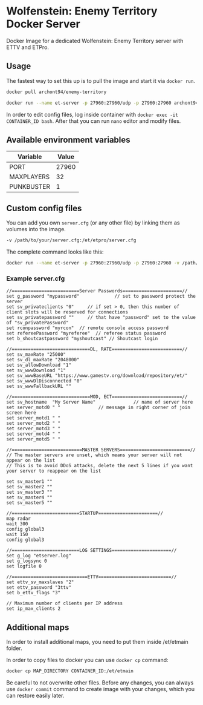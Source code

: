 # Wolfenstein: Enemy Territory Docker Server
Docker Image for a dedicated Wolfenstein: Enemy Territory server with ETTV and ETPro.



## Usage

The fastest way to set this up is to pull the image and start it via `docker run`.

``` bash
docker pull archont94/enemy-territory
```

``` bash
docker run --name et-server -p 27960:27960/udp -p 27960:27960 archont94/enemy-territory:latest
```

In order to edit config files, log inside container with `docker exec -it CONTAINER_ID bash`. After that you can run `nano` editor and modify files.

## Available environment variables

| Variable   | Value    |
| ---------- | -------- |
| PORT       | 27960    |
| MAXPLAYERS | 32       |
| PUNKBUSTER | 1        |

## Custom config files

You can add you own `server.cfg` (or any other file) by linking them as volumes into the image.

``` bash
-v /path/to/your/server.cfg:/et/etpro/server.cfg
```

The complete command looks like this:

``` bash
docker run --name et-server -p 27960:27960/udp -p 27960:27960 -v /path/to/your/server.cfg:/et/etpro/server.cfg archont94/enemy-territory:latest
```

### Example server.cfg

```
//=========================Server Passwords======================//
set g_password "mypassword"             // set to password protect the server 
set sv_privateclients "0"     // if set > 0, then this number of client slots will be reserved for connections 
set sv_privatepassword ""     // that have "password" set to the value of "sv_privatePassword" 
set rconpassword "myrcon"  // remote console access password 
set refereePassword "myreferee"  // referee status password 
set b_shoutcastpassword "myshoutcast" // Shoutcast login

//=============================DL, RATE==========================//
set sv_maxRate "25000"
set sv_dl_maxRate "2048000"
set sv_allowDownload "1"
set sv_wwwDownload "1"
set sv_wwwBaseURL "https://www.gamestv.org/download/repository/et/"
set sv_wwwDlDisconnected "0"
set sv_wwwFallbackURL ""

//=============================MOD, ECT==========================// 
set sv_hostname  "My Server Name"              // name of server here 
set server_motd0 " "              // message in right corner of join screen here 
set server_motd1 " " 
set server_motd2 " "
set server_motd3 " "
set server_motd4 " "
set server_motd5 " "

//==========================MASTER SERVERS==========================//
// The master servers are unset, which means your server will not appear on the list
// This is to avoid DDoS attacks, delete the next 5 lines if you want your server to reappear on the list

set sv_master1 ""
set sv_master2 ""
set sv_master3 ""
set sv_master4 ""
set sv_master5 ""

//=========================STARTUP======================//
map radar
wait 300
config global3
wait 150
config global3

//=========================LOG SETTINGS======================//
set g_log "etserver.log"
set g_logsync 0
set logfile 0

//============================ETTV===========================//
set ettv_sv_maxslaves "2"
set ettv_password "3ttv"
set b_ettv_flags "3"

// Maximum number of clients per IP address
set ip_max_clients 2
```

## Additional maps

In order to install additional maps, you need to put them inside /et/etmain folder.

In order to copy files to docker you can use `docker cp` command:

``` bash
docker cp MAP_DIRECTORY CONTAINER_ID:/et/etmain
```

Be careful to not overwrite other files. Before any changes, you can always use `docker commit` command to create image with your changes, which you can restore easily later.
